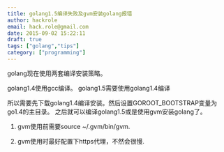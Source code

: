 ```yaml
---
title: golang1.5编译失败及gvm安装golang报错
author: hackrole
email: hack.role@gmail.com
date: 2015-09-02 15:22:11
draft: true
tags: ["golang","tips"]
category: ["programming"]
---
```





golang现在使用两套编译安装策略。

golang1.4使用gcc编译。
golang1.5需要使用golang1.4编译

所以需要先下载golang1.4编译安装。然后设置GOROOT_BOOTSTRAP变量为go1.4的主目录。
之后就可以编译golang1.5或是使用gvm安装golang了。

1) gvm使用前需要source ~/.gvm/bin/gvm.

2) gvm使用时最好配置下https代理，不然会很慢.
